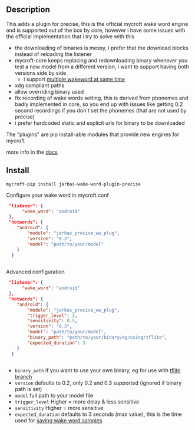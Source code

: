## Description
This adds a plugin for precise, this is the official mycroft wake word 
engine and is supported out of the box by core, however i have some issues 
with the official implementation that i try to solve with this

- the downloading of binaries is messy, i prefer that the download blocks 
  instead of reloading the listener
- mycroft-core keeps replacing and redownloading binary whenever you test a 
  new model from a different version, i want to support having both versions 
  side by side
  - i support [multiple wakeword at same time](https://github.com/MycroftAI/mycroft-core/pull/1233)
- xdg compliant paths
- allow overriding binary used
- fix recording of wake words setting, this is derived from phonemes and 
  badly implemented in core, so you end up with issues like getting 0.2 second 
  recordings if you don't set the phonemes (that are not used by precise)
- i prefer hardcoded static and explicit urls for binary to be downloaded

The "plugins" are pip install-able modules that provide new engines for mycroft

more info in the [docs](https://mycroft-ai.gitbook.io/docs/mycroft-technologies/mycroft-core/plugins)

## Install

`mycroft-pip install jarbas-wake-word-plugin-precise`

Configure your wake word in mycroft.conf

```json
 "listener": {
      "wake_word": "android"
 },
 "hotwords": {
    "android": {
        "module": "jarbas_precise_ww_plug",
        "version": "0.3",
        "model": "path/to/your/model"
    }
  }
 
```

Advanced configuration

```json
 "listener": {
      "wake_word": "android"
 },
 "hotwords": {
    "android": {
        "module": "jarbas_precise_ww_plug",
        "trigger_level": 3,
        "sensitivity": 0.5,
        "version": "0.3",
        "model": "path/to/your/model",
        "binary_path": "path/to/your/binary/eg/using/tflite",
        "expected_duration": 3
    }
  }
 
```


- `binary_path` if you want to use your own binary, eg for use with 
  [tflite branch](https://github.com/MycroftAI/mycroft-precise/pull/141)
- `version` defaults to 0.2, only 0.2 and 0.3 supported (ignored if binary path is set)
- `model` full path to your model file
- `trigger_level` Higher = more delay & less sensitive
- `sensitivity`  Higher = more sensitive
- `expected_duration` defaults to 3 seconds (max value), this is the time 
  used for [saving wake word samples](https://github.com/MycroftAI/mycroft-core/blob/4c84f66e15a361d9f3d650def1ba97fa80506456/mycroft/configuration/mycroft.conf#L160)
